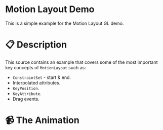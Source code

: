 # Motion Layout Demo
This is a simple example for the Motion Layout GL demo.

# 📋 Description 

This source contains an example that covers some of the most important key concepts of `MotionLayout` such as:

- `ConstraintSet` - start & end.
- Interpolated attributes.
- `KeyPosition`.
- `KeyAttribute`.
- Drag events.

# 📹 The Animation 

<Add GIF>
